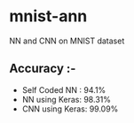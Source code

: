 # mnist-ann
NN and CNN on MNIST dataset

## Accuracy :-

 - Self Coded NN : 94.1%
 - NN using Keras: 98.31%
 - CNN using Keras: 99.09%

